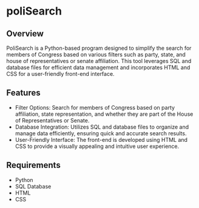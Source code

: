 # poliSearch

## Overview

PoliSearch is a Python-based program designed to simplify the search for members of Congress based on various filters such as party, state, and house of representatives or senate affiliation. This tool leverages SQL and database files for efficient data management and incorporates HTML and CSS for a user-friendly front-end interface.

## Features

- Filter Options: Search for members of Congress based on party affiliation, state representation, and whether they are part of the House of Representatives or Senate.
- Database Integration: Utilizes SQL and database files to organize and manage data efficiently, ensuring quick and accurate search results.
- User-Friendly Interface: The front-end is developed using HTML and CSS to provide a visually appealing and intuitive user experience.

## Requirements

- Python
- SQL Database
- HTML
- CSS
